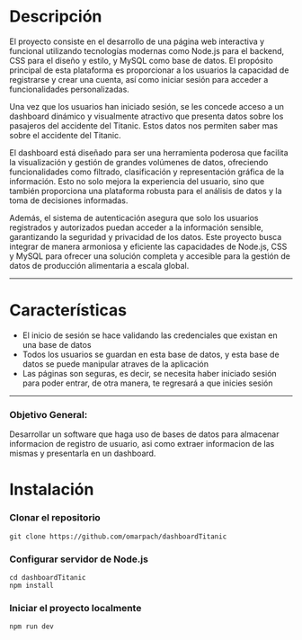# Descripción
El proyecto consiste en el desarrollo de una página web interactiva y funcional utilizando tecnologías modernas como Node.js para el backend, CSS para el diseño y estilo, y MySQL como base de datos. El propósito principal de esta plataforma es proporcionar a los usuarios la capacidad de registrarse y crear una cuenta, así como iniciar sesión para acceder a funcionalidades personalizadas.

Una vez que los usuarios han iniciado sesión, se les concede acceso a un dashboard dinámico y visualmente atractivo que presenta datos sobre los pasajeros del accidente del Titanic. Estos datos nos permiten saber mas sobre el accidente del Titanic.

El dashboard está diseñado para ser una herramienta poderosa que facilita la visualización y gestión de grandes volúmenes de datos, ofreciendo funcionalidades como filtrado, clasificación y representación gráfica de la información. Esto no solo mejora la experiencia del usuario, sino que también proporciona una plataforma robusta para el análisis de datos y la toma de decisiones informadas.

Además, el sistema de autenticación asegura que solo los usuarios registrados y autorizados puedan acceder a la información sensible, garantizando la seguridad y privacidad de los datos. Este proyecto busca integrar de manera armoniosa y eficiente las capacidades de Node.js, CSS y MySQL para ofrecer una solución completa y accesible para la gestión de datos de producción alimentaria a escala global.

---
# Características

- El inicio de sesión se hace validando las credenciales que existan en una base de datos
- Todos los usuarios se guardan en esta base de datos, y esta base de datos se puede manipular atraves de la aplicación
- Las páginas son seguras, es decir, se necesita haber iniciado sesión para poder entrar, de otra manera, te regresará a que inicies sesión
---
### Objetivo General:
Desarrollar un software que haga uso de bases de datos para almacenar informacion de registro de usuario, asi como extraer informacion de las mismas y presentarla en un dashboard.

# Instalación

### Clonar el repositorio
```
git clone https://github.com/omarpach/dashboardTitanic
```

### Configurar servidor de Node.js
```
cd dashboardTitanic
npm install
```

### Iniciar el proyecto localmente
```
npm run dev                                 
```
